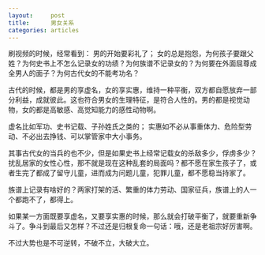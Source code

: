 ```yaml
---
layout:		post
title:		男女关系
categories:	articles
---
```


刷视频的时候，经常看到：
男的开始要彩礼了；
女的总是抱怨，为何孩子要跟父姓？为何史书上不怎么记录女的功绩？为何族谱不记录女的？为何要在外面屈尊成全男人的面子？为何古代女的不能考功名？

古代的时候，都是男的享虚名，女的享实惠，维持一种平衡，双方都自愿放弃一部分利益，成就彼此。这也符合男女的生理特征，是符合人性的。男的都是视觉动物，女的都是高敏感、高觉知能力的感性动物啊。

虚名比如军功、史书记载、子孙姓氏之类的；
实惠如不必从事重体力、危险型劳动、不必出去挣钱、可以掌管家中大小事务。

其事古代女的当兵的也不少，但是如果史书上经常记载女的杀敌多少，俘虏多少？扰乱居家的女性心性，那不就是现在这种乱套的局面吗？都不愿在家生孩子了，或者生完了都成了留守儿童，进而成为问题儿童，犯罪儿童，都不愿稳当持家了。

族谱上记录有啥好的？两家打架的活、繁重的体力劳动、国家征兵，族谱上的人一个都跑不了，都得上。

如果某一方面既要享虚名，又要享实惠的时候，那么就会打破平衡了，就要重新争斗了。争斗到最后又怎样？不过还是归根复命一句话：哦，还是老祖宗好厉害啊。

不过大势也是不可逆转，不破不立，大破大立。